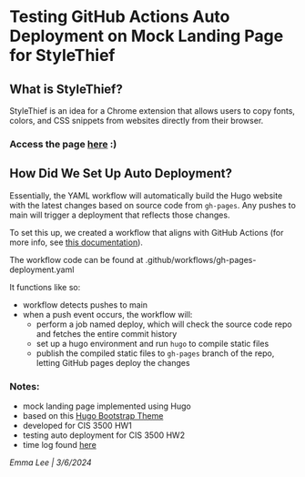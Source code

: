 # Testing GitHub Actions Auto Deployment on Mock Landing Page for StyleThief
## What is StyleThief?
StyleThief is an idea for a Chrome extension that allows users to copy fonts, colors, and CSS snippets from websites directly from their browser.
### Access the page [here](https://emmrlee.github.io/hugo-mock-landing-page-autodeployed/) :)

## How Did We Set Up Auto Deployment?
Essentially, the YAML workflow will automatically build the Hugo website with the latest changes based on source code from `gh-pages`. Any pushes to main will trigger a deployment that reflects those changes.

To set this up, we created a workflow that aligns with GitHub Actions (for more info, see [this documentation](https://docs.github.com/en/actions/quickstart)).

The workflow code can be found at .github/workflows/gh-pages-deployment.yaml

It functions like so:
- workflow detects pushes to main
- when a push event occurs, the workflow will:
  - perform a job named deploy, which will check the source code repo and fetches the entire commit history
  - set up a hugo environment and run `hugo` to compile static files
  - publish the compiled static files to `gh-pages` branch of the repo, letting GitHub pages deploy the changes

### Notes:
- mock landing page implemented using Hugo
- based on this [Hugo Bootstrap Theme](https://github.com/filipecarneiro/hugo-bootstrap-theme)
- developed for CIS 3500 HW1
- testing auto deployment for CIS 3500 HW2
- time log found [here](https://docs.google.com/spreadsheets/d/1rwTnWFviAz19ZLrrE3WtiCTp54X6YdVcuBLMYkktKes/edit?usp=sharing)

<i>Emma Lee | 3/6/2024</i>
